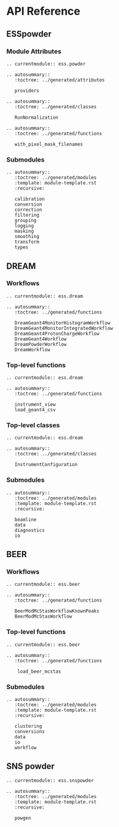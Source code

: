 # API Reference

## ESSpowder

### Module Attributes
```{eval-rst}
.. currentmodule:: ess.powder

.. autosummary::
   :toctree: ../generated/attributes

   providers

.. autosummary::
   :toctree: ../generated/classes

   RunNormalization

.. autosummary::
   :toctree: ../generated/functions

   with_pixel_mask_filenames
```

### Submodules

```{eval-rst}
.. autosummary::
   :toctree: ../generated/modules
   :template: module-template.rst
   :recursive:

   calibration
   conversion
   correction
   filtering
   grouping
   logging
   masking
   smoothing
   transform
   types
```

## DREAM

### Workflows


```{eval-rst}
.. currentmodule:: ess.dream

.. autosummary::
   :toctree: ../generated/functions

   DreamGeant4MonitorHistogramWorkflow
   DreamGeant4MonitorIntegratedWorkflow
   DreamGeant4ProtonChargeWorkflow
   DreamGeant4Workflow
   DreamPowderWorkflow
   DreamWorkflow
```

### Top-level functions

```{eval-rst}
.. currentmodule:: ess.dream

.. autosummary::
   :toctree: ../generated/functions

   instrument_view
   load_geant4_csv
```

### Top-level classes

```{eval-rst}
.. currentmodule:: ess.dream

.. autosummary::
   :toctree: ../generated/classes

   InstrumentConfiguration
```

### Submodules

```{eval-rst}
.. autosummary::
   :toctree: ../generated/modules
   :template: module-template.rst
   :recursive:

   beamline
   data
   diagnostics
   io
```

## BEER

### Workflows


```{eval-rst}
.. currentmodule:: ess.beer

.. autosummary::
   :toctree: ../generated/functions

   BeerModMcStasWorkflowKnownPeaks
   BeerModMcStasWorkflow
```

### Top-level functions

```{eval-rst}
.. currentmodule:: ess.beer

.. autosummary::
   :toctree: ../generated/functions

    load_beer_mcstas
```

### Submodules

```{eval-rst}
.. autosummary::
   :toctree: ../generated/modules
   :template: module-template.rst
   :recursive:

   clustering
   conversions
   data
   io
   workflow
```

## SNS powder

```{eval-rst}
.. currentmodule:: ess.snspowder

.. autosummary::
   :toctree: ../generated/modules
   :template: module-template.rst
   :recursive:

   powgen
```
